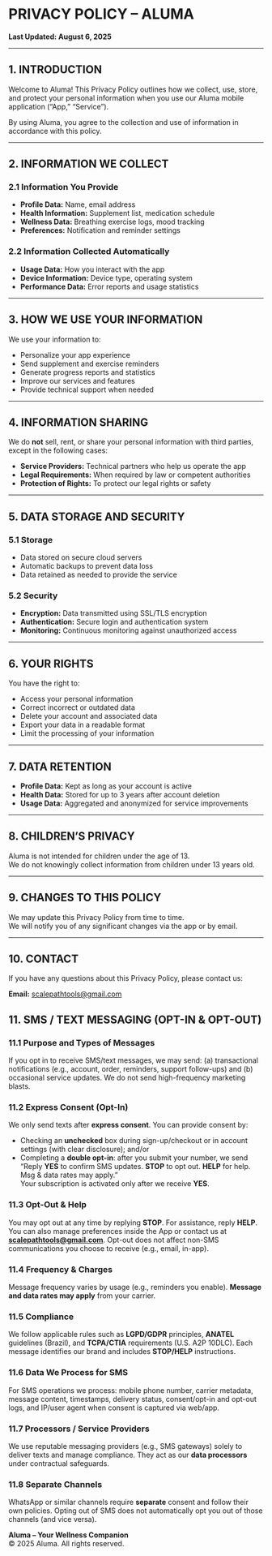 # PRIVACY POLICY – ALUMA
**Last Updated: August 6, 2025**

---

## 1. INTRODUCTION  
Welcome to Aluma! This Privacy Policy outlines how we collect, use, store, and protect your personal information when you use our Aluma mobile application (“App,” “Service”).

By using Aluma, you agree to the collection and use of information in accordance with this policy.

---

## 2. INFORMATION WE COLLECT  

### 2.1 Information You Provide  
- **Profile Data:** Name, email address  
- **Health Information:** Supplement list, medication schedule  
- **Wellness Data:** Breathing exercise logs, mood tracking  
- **Preferences:** Notification and reminder settings  

### 2.2 Information Collected Automatically  
- **Usage Data:** How you interact with the app  
- **Device Information:** Device type, operating system  
- **Performance Data:** Error reports and usage statistics  

---

## 3. HOW WE USE YOUR INFORMATION  
We use your information to:  
- Personalize your app experience  
- Send supplement and exercise reminders  
- Generate progress reports and statistics  
- Improve our services and features  
- Provide technical support when needed  

---

## 4. INFORMATION SHARING  
We do **not** sell, rent, or share your personal information with third parties, except in the following cases:  
- **Service Providers:** Technical partners who help us operate the app  
- **Legal Requirements:** When required by law or competent authorities  
- **Protection of Rights:** To protect our legal rights or safety  

---

## 5. DATA STORAGE AND SECURITY  

### 5.1 Storage  
- Data stored on secure cloud servers  
- Automatic backups to prevent data loss  
- Data retained as needed to provide the service  

### 5.2 Security  
- **Encryption:** Data transmitted using SSL/TLS encryption  
- **Authentication:** Secure login and authentication system  
- **Monitoring:** Continuous monitoring against unauthorized access  

---

## 6. YOUR RIGHTS  
You have the right to:  
- Access your personal information  
- Correct incorrect or outdated data  
- Delete your account and associated data  
- Export your data in a readable format  
- Limit the processing of your information  

---

## 7. DATA RETENTION  
- **Profile Data:** Kept as long as your account is active  
- **Health Data:** Stored for up to 3 years after account deletion  
- **Usage Data:** Aggregated and anonymized for service improvements  

---

## 8. CHILDREN’S PRIVACY  
Aluma is not intended for children under the age of 13.  
We do not knowingly collect information from children under 13 years old.

---

## 9. CHANGES TO THIS POLICY  
We may update this Privacy Policy from time to time.  
We will notify you of any significant changes via the app or by email.

---

## 10. CONTACT  
If you have any questions about this Privacy Policy, please contact us:

**Email:** scalepathtools@gmail.com

## 11. SMS / TEXT MESSAGING (OPT-IN & OPT-OUT)

### 11.1 Purpose and Types of Messages
If you opt in to receive SMS/text messages, we may send: (a) transactional notifications (e.g., account, order, reminders, support follow-ups) and (b) occasional service updates. We do not send high-frequency marketing blasts.

### 11.2 Express Consent (Opt-In)
We only send texts after **express consent**. You can provide consent by:
- Checking an **unchecked** box during sign-up/checkout or in account settings (with clear disclosure); and/or
- Completing a **double opt-in**: after you submit your number, we send  
  “Reply **YES** to confirm SMS updates. **STOP** to opt out. **HELP** for help. Msg & data rates may apply.”  
  Your subscription is activated only after we receive **YES**.

### 11.3 Opt-Out & Help
You may opt out at any time by replying **STOP**. For assistance, reply **HELP**. You can also manage preferences inside the App or contact us at **scalepathtools@gmail.com**. Opt-out does not affect non-SMS communications you choose to receive (e.g., email, in-app).

### 11.4 Frequency & Charges
Message frequency varies by usage (e.g., reminders you enable). **Message and data rates may apply** from your carrier.

### 11.5 Compliance
We follow applicable rules such as **LGPD/GDPR** principles, **ANATEL** guidelines (Brazil), and **TCPA/CTIA** requirements (U.S. A2P 10DLC). Each message identifies our brand and includes **STOP/HELP** instructions.

### 11.6 Data We Process for SMS
For SMS operations we process: mobile phone number, carrier metadata, message content, timestamps, delivery status, consent/opt-in and opt-out logs, and IP/user agent when consent is captured via web/app.

### 11.7 Processors / Service Providers
We use reputable messaging providers (e.g., SMS gateways) solely to deliver texts and manage compliance. They act as our **data processors** under contractual safeguards.

### 11.8 Separate Channels
WhatsApp or similar channels require **separate** consent and follow their own policies. Opting out of SMS does not automatically opt you out of those channels (and vice versa).


**Aluma – Your Wellness Companion**  
© 2025 Aluma. All rights reserved.
